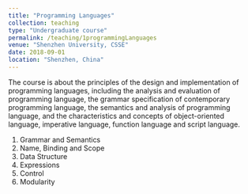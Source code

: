 ```yaml
---
title: "Programming Languages"
collection: teaching
type: "Undergraduate course"
permalink: /teaching/1programmingLanguages
venue: "Shenzhen University, CSSE"
date: 2018-09-01
location: "Shenzhen, China"
---
```


The course is about the principles of the design and implementation of programming languages, including the analysis and evaluation of programming language, the grammar specification of contemporary programming language, the semantics and analysis of programming language, and the characteristics and concepts of object-oriented language, imperative language, function language and script language.

1. Grammar and Semantics
1. Name, Binding and Scope
1. Data Structure
1. Expressions
1. Control
1. Modularity

